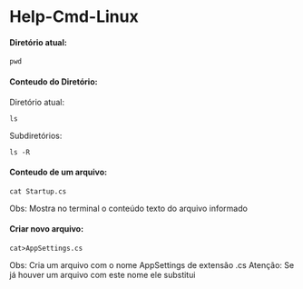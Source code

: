 # Help-Cmd-Linux

#### Diretório atual:
```
pwd
```

#### Conteudo do Diretório:
Diretório atual:
```
ls
```

Subdiretórios:
```
ls -R
```

#### Conteudo de um arquivo:
```
cat Startup.cs
```
Obs: Mostra no terminal o conteúdo texto do arquivo informado

#### Criar novo arquivo:
```
cat>AppSettings.cs
```
Obs: Cria um arquivo com o nome AppSettings de extensão .cs
Atenção: Se já houver um arquivo com este nome ele substitui



